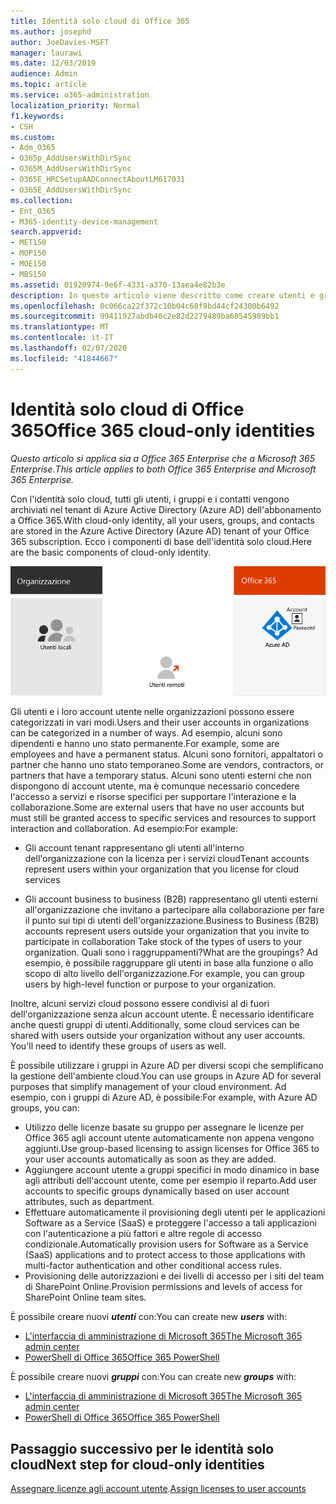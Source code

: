 ```yaml
---
title: Identità solo cloud di Office 365
ms.author: josephd
author: JoeDavies-MSFT
manager: laurawi
ms.date: 12/03/2019
audience: Admin
ms.topic: article
ms.service: o365-administration
localization_priority: Normal
f1.keywords:
- CSH
ms.custom:
- Adm_O365
- O365p_AddUsersWithDirSync
- O365M_AddUsersWithDirSync
- O365E_HRCSetupAADConnectAboutLM617031
- O365E_AddUsersWithDirSync
ms.collection:
- Ent_O365
- M365-identity-device-management
search.appverid:
- MET150
- MOP150
- MOE150
- MBS150
ms.assetid: 01920974-9e6f-4331-a370-13aea4e82b3e
description: In questo articolo viene descritto come creare utenti e gruppi quando la sottoscrizione di Office 365 utilizza identità solo cloud.
ms.openlocfilehash: 0c066ca22f372c10b04c60f9bd44cf24300b6492
ms.sourcegitcommit: 99411927abdb40c2e82d2279489ba60545989bb1
ms.translationtype: MT
ms.contentlocale: it-IT
ms.lasthandoff: 02/07/2020
ms.locfileid: "41844667"
---
```

# <a name="office-365-cloud-only-identities"></a><span data-ttu-id="ba897-103">Identità solo cloud di Office 365</span><span class="sxs-lookup"><span data-stu-id="ba897-103">Office 365 cloud-only identities</span></span>

<span data-ttu-id="ba897-104">*Questo articolo si applica sia a Office 365 Enterprise che a Microsoft 365 Enterprise*.</span><span class="sxs-lookup"><span data-stu-id="ba897-104">*This article applies to both Office 365 Enterprise and Microsoft 365 Enterprise.*</span></span>

<span data-ttu-id="ba897-105">Con l'identità solo cloud, tutti gli utenti, i gruppi e i contatti vengono archiviati nel tenant di Azure Active Directory (Azure AD) dell'abbonamento a Office 365.</span><span class="sxs-lookup"><span data-stu-id="ba897-105">With cloud-only identity, all your users, groups, and contacts are stored in the Azure Active Directory (Azure AD) tenant of your Office 365 subscription.</span></span> <span data-ttu-id="ba897-106">Ecco i componenti di base dell'identità solo cloud.</span><span class="sxs-lookup"><span data-stu-id="ba897-106">Here are the basic components of cloud-only identity.</span></span>
 
![I componenti di base dell'identità solo cloud](./media/about-office-365-identity/cloud-only-identity.png)

<span data-ttu-id="ba897-108">Gli utenti e i loro account utente nelle organizzazioni possono essere categorizzati in vari modi.</span><span class="sxs-lookup"><span data-stu-id="ba897-108">Users and their user accounts in organizations can be categorized in a number of ways.</span></span> <span data-ttu-id="ba897-109">Ad esempio, alcuni sono dipendenti e hanno uno stato permanente.</span><span class="sxs-lookup"><span data-stu-id="ba897-109">For example, some are employees and have a permanent status.</span></span> <span data-ttu-id="ba897-110">Alcuni sono fornitori, appaltatori o partner che hanno uno stato temporaneo.</span><span class="sxs-lookup"><span data-stu-id="ba897-110">Some are vendors, contractors, or partners that have a temporary status.</span></span> <span data-ttu-id="ba897-111">Alcuni sono utenti esterni che non dispongono di account utente, ma è comunque necessario concedere l'accesso a servizi e risorse specifici per supportare l'interazione e la collaborazione.</span><span class="sxs-lookup"><span data-stu-id="ba897-111">Some are external users that have no user accounts but must still be granted access to specific services and resources to support interaction and collaboration.</span></span> <span data-ttu-id="ba897-112">Ad esempio:</span><span class="sxs-lookup"><span data-stu-id="ba897-112">For example:</span></span>

- <span data-ttu-id="ba897-113">Gli account tenant rappresentano gli utenti all'interno dell'organizzazione con la licenza per i servizi cloud</span><span class="sxs-lookup"><span data-stu-id="ba897-113">Tenant accounts represent users within your organization that you license for cloud services</span></span>

- <span data-ttu-id="ba897-114">Gli account business to business (B2B) rappresentano gli utenti esterni all'organizzazione che invitano a partecipare alla collaborazione per fare il punto sui tipi di utenti dell'organizzazione.</span><span class="sxs-lookup"><span data-stu-id="ba897-114">Business to Business (B2B) accounts represent users outside your organization that you invite to participate in collaboration Take stock of the types of users to your organization.</span></span> <span data-ttu-id="ba897-115">Quali sono i raggruppamenti?</span><span class="sxs-lookup"><span data-stu-id="ba897-115">What are the groupings?</span></span> <span data-ttu-id="ba897-116">Ad esempio, è possibile raggruppare gli utenti in base alla funzione o allo scopo di alto livello dell'organizzazione.</span><span class="sxs-lookup"><span data-stu-id="ba897-116">For example, you can group users by high-level function or purpose to your organization.</span></span>

<span data-ttu-id="ba897-p104">Inoltre, alcuni servizi cloud possono essere condivisi al di fuori dell'organizzazione senza alcun account utente. È necessario identificare anche questi gruppi di utenti.</span><span class="sxs-lookup"><span data-stu-id="ba897-p104">Additionally, some cloud services can be shared with users outside your organization without any user accounts. You'll need to identify these groups of users as well.</span></span>

<span data-ttu-id="ba897-119">È possibile utilizzare i gruppi in Azure AD per diversi scopi che semplificano la gestione dell'ambiente cloud.</span><span class="sxs-lookup"><span data-stu-id="ba897-119">You can use groups in Azure AD for several purposes that simplify management of your cloud environment.</span></span> <span data-ttu-id="ba897-120">Ad esempio, con i gruppi di Azure AD, è possibile:</span><span class="sxs-lookup"><span data-stu-id="ba897-120">For example, with Azure AD groups, you can:</span></span>

- <span data-ttu-id="ba897-121">Utilizzo delle licenze basate su gruppo per assegnare le licenze per Office 365 agli account utente automaticamente non appena vengono aggiunti.</span><span class="sxs-lookup"><span data-stu-id="ba897-121">Use group-based licensing to assign licenses for Office 365 to your user accounts automatically as soon as they are added.</span></span>
- <span data-ttu-id="ba897-122">Aggiungere account utente a gruppi specifici in modo dinamico in base agli attributi dell'account utente, come per esempio il reparto.</span><span class="sxs-lookup"><span data-stu-id="ba897-122">Add user accounts to specific groups dynamically based on user account attributes, such as department.</span></span>
- <span data-ttu-id="ba897-123">Effettuare automaticamente il provisioning degli utenti per le applicazioni Software as a Service (SaaS) e proteggere l'accesso a tali applicazioni con l'autenticazione a più fattori e altre regole di accesso condizionale.</span><span class="sxs-lookup"><span data-stu-id="ba897-123">Automatically provision users for Software as a Service (SaaS) applications and to protect access to those applications with multi-factor authentication and other conditional access rules.</span></span>
- <span data-ttu-id="ba897-124">Provisioning delle autorizzazioni e dei livelli di accesso per i siti del team di SharePoint Online.</span><span class="sxs-lookup"><span data-stu-id="ba897-124">Provision permissions and levels of access for SharePoint Online team sites.</span></span>

<span data-ttu-id="ba897-125">È possibile creare nuovi ***utenti*** con:</span><span class="sxs-lookup"><span data-stu-id="ba897-125">You can create new ***users*** with:</span></span>

- [<span data-ttu-id="ba897-126">L'interfaccia di amministrazione di Microsoft 365</span><span class="sxs-lookup"><span data-stu-id="ba897-126">The Microsoft 365 admin center</span></span>](https://docs.microsoft.com/office365/admin/add-users/add-users)
- [<span data-ttu-id="ba897-127">PowerShell di Office 365</span><span class="sxs-lookup"><span data-stu-id="ba897-127">Office 365 PowerShell</span></span>](https://docs.microsoft.com/office365/enterprise/powershell/create-user-accounts-with-office-365-powershell)

<span data-ttu-id="ba897-128">È possibile creare nuovi ***gruppi*** con:</span><span class="sxs-lookup"><span data-stu-id="ba897-128">You can create new ***groups*** with:</span></span>

- [<span data-ttu-id="ba897-129">L'interfaccia di amministrazione di Microsoft 365</span><span class="sxs-lookup"><span data-stu-id="ba897-129">The Microsoft 365 admin center</span></span>](https://docs.microsoft.com/office365/admin/create-groups/create-groups)
- [<span data-ttu-id="ba897-130">PowerShell di Office 365</span><span class="sxs-lookup"><span data-stu-id="ba897-130">Office 365 PowerShell</span></span>](https://docs.microsoft.com/office365/enterprise/powershell/manage-office-365-groups-with-powershell)


## <a name="next-step-for-cloud-only-identities"></a><span data-ttu-id="ba897-131">Passaggio successivo per le identità solo cloud</span><span class="sxs-lookup"><span data-stu-id="ba897-131">Next step for cloud-only identities</span></span>

<span data-ttu-id="ba897-132">[Assegnare licenze agli account utente](assign-licenses-to-user-accounts.md).</span><span class="sxs-lookup"><span data-stu-id="ba897-132">[Assign licenses to user accounts](assign-licenses-to-user-accounts.md)</span></span>

